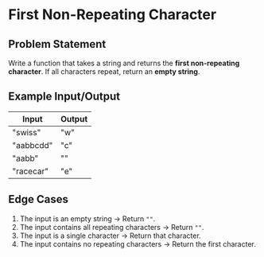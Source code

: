 # First Non-Repeating Character

## Problem Statement
Write a function that takes a string and returns the **first non-repeating character**. If all characters repeat, return an **empty string**.

## Example Input/Output
| Input          | Output |
|----------------|--------|
| "swiss"        | "w"    |
| "aabbcdd"      | "c"    |
| "aabb"         | ""     |
| "racecar"      | "e"    |

## Edge Cases
1. The input is an empty string → Return `""`.
2. The input contains all repeating characters → Return `""`.
3. The input is a single character → Return that character.
4. The input contains no repeating characters → Return the first character.